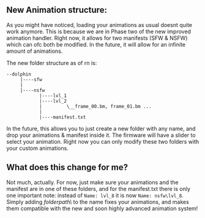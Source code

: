 ## New Animation structure:

As you might have noticed, loading your animations as usual doesnt quite work anymore. This is because we are in Phase two of the new improved animation handler. Right now, it allows for two manifests (SFW & NSFW) which can ofc both be modified. In the future, it will allow for an infinite amount of animations.

The new folder structure as of rn is:
```
--dolphin
     |----sfw
     |
     |----nsfw
            |----lvl_1
            |----lvl_2
            |         \__frame_00.bm, frame_01.bm ...
            |                
            |----manifest.txt
```
In the future, this allows you to just create a new folder with any name, and drop your animations & manifest inside it. The firmware will have a slider to select your animation. Right now you can only modify these two folders with your custom animations.


## What does this change for me?

Not much, actually. For now, just make sure your animations and the manifest are in one of these folders, and for the manifest.txt there is only one important note: instead of `Name: lvl_8` it is now `Name: nsfw\lvl_8`. Simply adding *folderpath\\* to the name fixes your animations, and makes them compatible with the new and soon highly advanced animation system!